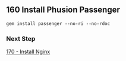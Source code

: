 ## 160 Install Phusion Passenger

```
gem install passenger --no-ri --no-rdoc
```

### Next Step

[170 - Install Nginx](https://github.com/remomueller/documentation/tree/master/macosx/170-nginx.md)
